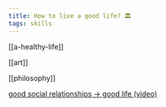 ```yaml
---
title: How to live a good life? 🏛️ 
tags: skills 
---
```


[[a-healthy-life]]

[[art]]

[[philosophy]]

[good social relationships -> good life (video)](https://youtu.be/8KkKuTCFvzI?list=FLwnL1ngkxfNFBPIXpHm2A2A…)








